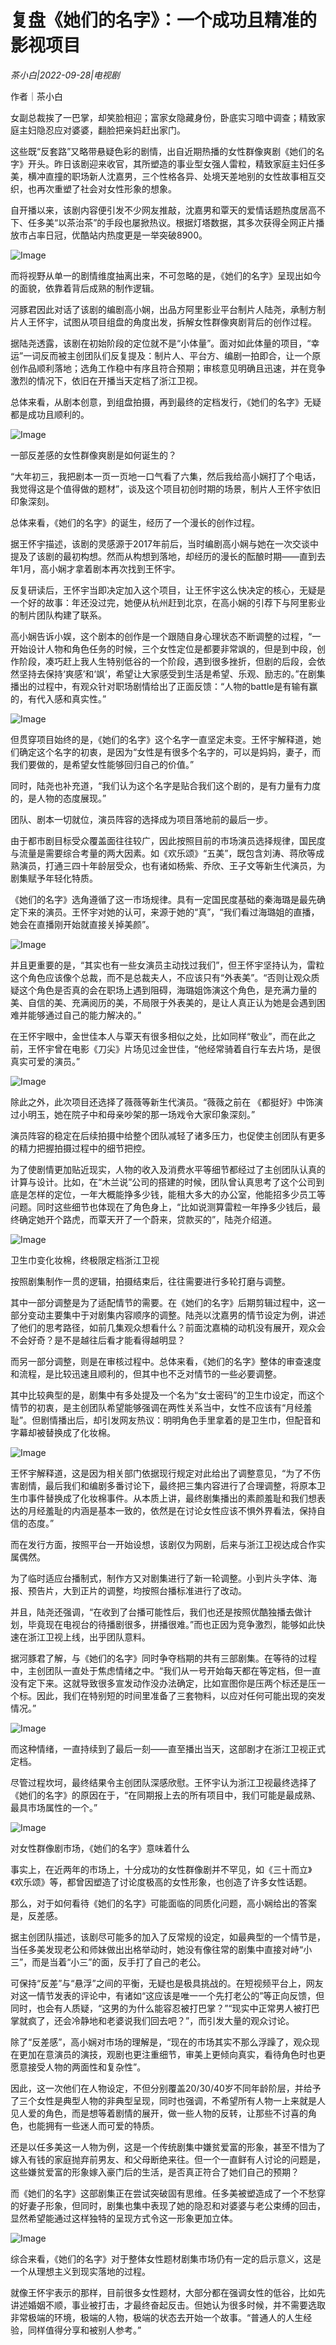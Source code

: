 # 复盘《她们的名字》：一个成功且精准的影视项目

*茶小白|2022-09-28|电视剧*

作者｜茶小白

女副总裁挨了一巴掌，却笑脸相迎；富家女隐藏身份，卧底实习暗中调查；精致家庭主妇隐忍应对婆婆，翻脸把亲妈赶出家门。

这些既“反套路”又略带悬疑色彩的剧情，出自近期热播的女性群像爽剧《她们的名字》开头。昨日该剧迎来收官，其所塑造的事业型女强人雷粒，精致家庭主妇任多美，横冲直撞的职场新人沈嘉男，三个性格各异、处境天差地别的女性故事相互交织，也再次重塑了社会对女性形象的想象。

自开播以来，该剧内容便引发不少网友推敲，沈嘉男和覃天的爱情话题热度居高不下、任多美“以茶治茶”的手段也屡掀热议。根据灯塔数据，其多次获得全网正片播放市占率日冠，优酷站内热度更是一举突破8900。

![Image](https://p3-sign.toutiaoimg.com/tos-cn-i-qvj2lq49k0/26447d9b013043bd8481303e58ce8618~noop.image?_iz=58558&from=article.pc_detail&x-expires=1664976275&x-signature=hXp3R6bLLlkIVepDpcX3ClQ%2BEIY%3D)

而将视野从单一的剧情维度抽离出来，不可忽略的是，《她们的名字》呈现出如今的面貌，依靠着背后成熟的制作逻辑。

河豚君因此对话了该剧的编剧高小娴，出品方阿里影业平台制片人陆尧，承制方制片人王怀宇，试图从项目组盘的角度出发，拆解女性群像爽剧背后的创作过程。

据陆尧透露，该剧在初始阶段的定位就不是“小体量”。面对如此体量的项目，“幸运”一词反而被主创团队们反复提及：制片人、平台方、编剧一拍即合，让一个原创作品顺利落地；选角工作稳中有序且符合预期；审核意见明确且迅速，并在竞争激烈的情况下，依旧在开播当天定档了浙江卫视。

总体来看，从剧本创意，到组盘拍摄，再到最终的定档发行，《她们的名字》无疑都是成功且顺利的。

![Image](https://p3-sign.toutiaoimg.com/tos-cn-i-qvj2lq49k0/1285b8931ace438e8dd399b54c08c903~noop.image?_iz=58558&from=article.pc_detail&x-expires=1664976275&x-signature=CjhEXZRTynY3d6PH739gzG5BzG8%3D)

一部反差感的女性群像爽剧是如何诞生的？

“大年初三，我把剧本一页一页地一口气看了六集，然后我给高小娴打了个电话，我觉得这是个值得做的题材”，谈及这个项目初创时期的场景，制片人王怀宇依旧印象深刻。

总体来看，《她们的名字》的诞生，经历了一个漫长的创作过程。

据王怀宇描述，该剧的灵感源于2017年前后，当时编剧高小娴与她在一次交谈中提及了该剧的最初构想。然而从构想到落地，却经历的漫长的酝酿时期——直到去年1月，高小娴才拿着剧本再次找到王怀宇。

反复研读后，王怀宇当即决定加入这个项目，让王怀宇这么快决定的核心，无疑是一个好的故事：年还没过完，她便从杭州赶到北京，在高小娴的引荐下与阿里影业的制片团队构建了联系。

高小娴告诉小娱，这个剧本的创作是一个跟随自身心理状态不断调整的过程，“一开始设计人物和角色任务的时候，三个女性定位是都要非常飒的，但是到中段，创作阶段，凑巧赶上我人生特别低谷的一个阶段，遇到很多挫折，但剧的后段，会依然坚持去保持‘爽感’和‘飒’，希望让大家感受到生活是希望、乐观、励志的。”在剧集播出的过程中，有观众针对职场剧情给出了正面反馈：“人物的battle是有输有赢的，有代入感和真实性。”

![Image](https://p3-sign.toutiaoimg.com/tos-cn-i-qvj2lq49k0/eb4a8d1fb40d47b7af31a53fede74a01~noop.image?_iz=58558&from=article.pc_detail&x-expires=1664976275&x-signature=TYnsUswXcqxI1lGPTwq47FLSMNE%3D)

但贯穿项目始终的是，《她们的名字》这个名字一直坚定未变。王怀宇解释道，她们确定这个名字的初衷，是因为“女性是有很多个名字的，可以是妈妈，妻子，而我们要做的，是希望女性能够回归自己的价值。”

同时，陆尧也补充道，“我们认为这个名字是贴合我们这个剧的，是有力量有力度的，是人物的态度展现。”

团队、剧本一切就位，演员阵容的选择成为项目落地前的最后一步。

由于都市剧目标受众覆盖面往往较广，因此按照目前的市场演员选择规律，国民度与流量是需要综合考量的两大因素。如《欢乐颂》“五美”，既包含刘涛、蒋欣等成熟演员，打通三四十年龄层受众，也有诸如杨紫、乔欣、王子文等新生代演员，为剧集赋予年轻化特质。

《她们的名字》选角遵循了这一市场规律。具有一定国民度基础的秦海璐是最先确定下来的演员。王怀宇对她的认可，来源于她的“真”，“我们看过海璐姐的直播，她会在直播刚开始就直接关掉美颜”。

![Image](https://p3-sign.toutiaoimg.com/tos-cn-i-qvj2lq49k0/42291b8a27764dd38e87f698bde45ac4~noop.image?_iz=58558&from=article.pc_detail&x-expires=1664976275&x-signature=%2FpLdZfcSK7tKH7UcHK%2FmG1AF3fg%3D)

并且更重要的是，“其实也有一些女演员主动找过我们”，但王怀宇坚持认为，雷粒这个角色应该像个总裁，而不是总裁夫人，不应该只有“外表美”。“否则让观众质疑这个角色是否真的会在职场上遇到阻碍，海璐姐饰演这个角色，是充满力量的美、自信的美、充满阅历的美，不局限于外表美的，是让人真正认为她是会遇到困难并能够通过自己的能力解决的。”

在王怀宇眼中，金世佳本人与覃天有很多相似之处，比如同样“敬业”，而在此之前，王怀宇曾在电影《刀尖》片场见过金世佳，“他经常骑着自行车去片场，是很真实可爱的演员。”

![Image](https://p3-sign.toutiaoimg.com/tos-cn-i-qvj2lq49k0/557cf481f21b461dba5f9c58dbe646f7~noop.image?_iz=58558&from=article.pc_detail&x-expires=1664976275&x-signature=cEcT1Lt6wMfkIB8Nvdkpi%2BvXn2o%3D)

除此之外，此次项目还选择了薇薇等新生代演员。“薇薇之前在 《都挺好》中饰演过小明玉，她在院子中和母亲吵架的那一场戏令大家印象深刻。”

演员阵容的稳定在后续拍摄中给整个团队减轻了诸多压力，也促使主创团队有更多的精力把握拍摄过程中的细节把控。

为了使剧情更加贴近现实，人物的收入及消费水平等细节都经过了主创团队认真的计算与设计。比如，在“木兰说”公司的搭建的时候，团队曾认真思考了这个公司到底是怎样的定位，一年大概能挣多少钱，能租大多大的办公室，他能招多少员工等问题。同时这些细节也体现在了角色身上，“比如说测算雷粒一年挣多少钱后，最终确定她开个路虎，而覃天开了一个蔚来，贷款买的”，陆尧介绍道。

![Image](https://p3-sign.toutiaoimg.com/tos-cn-i-qvj2lq49k0/684c9b1b24544931bfeb4bac43816a83~noop.image?_iz=58558&from=article.pc_detail&x-expires=1664976275&x-signature=uZYL5LfIUfNpQ%2BH9%2FXAdYYe3b3k%3D)

卫生巾变化妆棉，终极限定档浙江卫视

按照剧集制作一贯的逻辑，拍摄结束后，往往需要进行多轮打磨与调整。

其中一部分调整是为了适配情节的需要。在《她们的名字》后期剪辑过程中，这一部分变动主要集中于对剧集内容顺序的调整。陆尧以沈嘉男的情节设定为例，讲述了他们的思考路径，如前几集观众想看什么？前面沈嘉楠的动机没有展开，观众会不会好奇？是不是越往后看才能看得越明显？

而另一部分调整，则是在审核过程中。总体来看，《她们的名字》整体的审查速度和流程，是比较迅速且顺利的，但其中也不乏对情节的一些必要调整。

其中比较典型的是，剧集中有多处提及一个名为“女士密码”的卫生巾设定，而这个情节的初衷，是主创团队希望能够强调在两性关系当中，女性不应该有“月经羞耻”。但剧情播出后，却引发网友热议：明明角色手里拿着的是卫生巾，但配音和字幕却被替换成了化妆棉。

![Image](https://p3-sign.toutiaoimg.com/tos-cn-i-qvj2lq49k0/c533a006cb9745f79743115ef7d2994a~noop.image?_iz=58558&from=article.pc_detail&x-expires=1664976275&x-signature=53iFI22%2BBeTYUExH37Rvq1N5tdc%3D)

王怀宇解释道，这是因为相关部门依据现行规定对此给出了调整意见，“为了不伤害剧情，最后我们和编剧多番讨论下，最终把三集内容进行了合理调整，将原本卫生巾事件替换成了化妆棉事件。从本质上讲，最终剧集播出的素颜羞耻和我们想表达的月经羞耻的内涵是基本一致的，依然是在讨论女性应该不惧外界看法，保持自信的态度。”

而在发行方面，按照平台一开始设想，该剧仅为网剧，后来与浙江卫视达成合作实属偶然。

为了临时适应台播制式，制作方又对剧集进行了新一轮调整。小到片头字体、海报、预告片，大到正片的调整，均按照台播标准进行了改动。

并且，陆尧还强调，“在收到了台播可能性后，我们也还是按照优酷独播去做计划，毕竟现在电视台的待播剧很多，拼播很难。”而也正因为竞争激烈，能够如此快速在浙江卫视上线，出乎团队意料。

据河豚君了解，与《她们的名字》同时争夺档期的共有三部剧集。在等待的过程中，主创团队一直处于焦虑情绪之中。“我们从一号开始每天都在等定档，但一直没有定下来。这就导致很多宣发动作没办法确定，比如宣图你是压两个标还是压一个标。因此，我们在特别短的时间里准备了三套物料，以应对任何可能出现的突发情况。”

![Image](https://p3-sign.toutiaoimg.com/tos-cn-i-qvj2lq49k0/339ce17d9fd94fac824b2ccd7956191c~noop.image?_iz=58558&from=article.pc_detail&x-expires=1664976275&x-signature=Q6Ke1c%2BnznISwOYI0ueAAWKAdoE%3D)

而这种情绪，一直持续到了最后一刻——直至播出当天，这部剧才在浙江卫视正式定档。

尽管过程坎坷，最终结果令主创团队深感欣慰。王怀宇认为浙江卫视最终选择了《她们的名字》的原因在于，“在同期报上去的所有项目中，我们可能是最成熟、最具市场属性的一个。”

![Image](https://p3-sign.toutiaoimg.com/tos-cn-i-qvj2lq49k0/d1d96560905b47de80dab3a167b6ba71~noop.image?_iz=58558&from=article.pc_detail&x-expires=1664976275&x-signature=JIBHLXXh05OD7rdHkbxKIwSLxxg%3D)

对女性群像剧市场，《她们的名字》意味着什么

事实上，在近两年的市场上，十分成功的女性群像剧并不罕见，如《三十而立》《欢乐颂》等，都曾因塑造了讨论度极高的女性形象，也创造了许多女性话题。

那么，对于如何看待《她们的名字》可能面临的同质化问题，高小娴给出的答案是，反差感。

据主创团队描述，该剧尽可能多的加入了反常规的设定，如最典型的一个情节是，当任多美发现老公和师妹做出出格举动时，她没有像往常的剧集中直接对峙“小三”，而是当着“小三”的面，反手打了自己的老公。

可保持“反差”与“悬浮”之间的平衡，无疑也是极具挑战的。在短视频平台上，网友对这一情节发表的评论中，有诸如“这应该是唯一一个先打老公的”等正向反馈，但同时，也会有人质疑，“这男的为什么能容忍被打巴掌？”“现实中正常男人被打巴掌就疯了，还会冷静地和老婆说我们回去吧？”，而引发大量的观众讨论。

除了“反差感”，高小娴对市场的理解是，“现在的市场其实不那么浮躁了，观众现在更加在意演员的演技，观剧也更注重细节，审美上更倾向真实，看待角色时也更愿意接受人物的两面性和复杂性”。

因此，这一次他们在人物设定，不但分别覆盖20/30/40岁不同年龄阶层，并给予了三个女性是典型人物的非典型呈现，同时也强调，不希望所有人物一上来就是人见人爱的角色，而是想等着剧情的展开，做一些人物的反转，让那些不讨喜的角色，也能拥有一些迷人而可爱的特质。

还是以任多美这一人物为例，这是一个传统剧集中嫌贫爱富的形象，甚至不惜为了嫁入有钱的家庭抛弃前男友、和父母断绝来往。但一个一直鲜有人讨论的问题是，这些嫌贫爱富的形象嫁入豪门后的生活，是否真正符合了她们自己的预期？

而《她们的名字》这部剧集正在尝试突破固有思维。任多美被塑造成了一个不愁穿的好妻子形象，但同时，剧集也集中表现了她的隐忍和对婆婆与老公束缚的回击，显然希望能通过这样独特的呈现方式令这一形象更加立体。

![Image](https://p3-sign.toutiaoimg.com/tos-cn-i-qvj2lq49k0/1645e3f36bd2429eadb93032330b312c~noop.image?_iz=58558&from=article.pc_detail&x-expires=1664976275&x-signature=YADOLyyNLbBzFzFlIM%2B4f0MjjPU%3D)

综合来看，《她们的名字》对于整体女性题材剧集市场仍有一定的启示意义，这是一个从理想主义到现实落地的过程。

就像王怀宇表示的那样，目前很多女性题材，大部分都在强调女性的低谷，比如先讲述婚姻不顺，事业被打击，才最终奋起反击。但她认为很多时候，并不需要选取非常极端的环境，极端的人物，极端的状态去开始一个故事。“普通人的人生经验，同样值得分享和被别人参考。”


